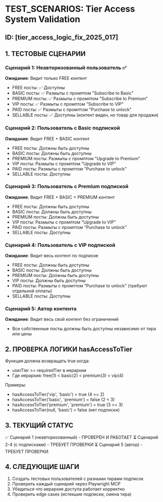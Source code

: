 # TEST_SCENARIOS: Tier Access System Validation
## ID: [tier_access_logic_fix_2025_017]

## 1. ТЕСТОВЫЕ СЦЕНАРИИ

### Сценарий 1: Неавторизованный пользователь ✅
**Ожидание**: Видит только FREE контент
- FREE посты: ✅ Доступны
- BASIC посты: ✅ Размыты с промптом "Subscribe to Basic"
- PREMIUM посты: ✅ Размыты с промптом "Subscribe to Premium"
- VIP посты: ✅ Размыты с промптом "Subscribe to VIP"
- PAID посты: ✅ Размыты с промптом "Purchase to unlock"
- SELLABLE посты: ✅ Доступны (контент виден, но товар для продажи)

### Сценарий 2: Пользователь с Basic подпиской
**Ожидание**: Видит FREE + BASIC контент
- FREE посты: Должны быть доступны
- BASIC посты: Должны быть доступны
- PREMIUM посты: Размыты с промптом "Upgrade to Premium"
- VIP посты: Размыты с промптом "Upgrade to VIP"
- PAID посты: Размыты с промптом "Purchase to unlock"
- SELLABLE посты: Доступны

### Сценарий 3: Пользователь с Premium подпиской
**Ожидание**: Видит FREE + BASIC + PREMIUM контент
- FREE посты: Должны быть доступны
- BASIC посты: Должны быть доступны
- PREMIUM посты: Должны быть доступны
- VIP посты: Размыты с промптом "Upgrade to VIP"
- PAID посты: Размыты с промптом "Purchase to unlock"
- SELLABLE посты: Доступны

### Сценарий 4: Пользователь с VIP подпиской
**Ожидание**: Видит весь контент по подписке
- FREE посты: Должны быть доступны
- BASIC посты: Должны быть доступны
- PREMIUM посты: Должны быть доступны
- VIP посты: Должны быть доступны
- PAID посты: Размыты с промптом "Purchase to unlock" (требуют отдельной оплаты)
- SELLABLE посты: Доступны

### Сценарий 5: Автор контента
**Ожидание**: Видит весь свой контент без ограничений
- Все собственные посты должны быть доступны независимо от тира или цены

## 2. ПРОВЕРКА ЛОГИКИ hasAccessToTier

Функция должна возвращать true когда:
- userTier >= requiredTier в иерархии
- Где иерархия: free(1) < basic(2) < premium(3) < vip(4)

Примеры:
- hasAccessToTier('vip', 'basic') = true (4 >= 2)
- hasAccessToTier('basic', 'premium') = false (2 < 3)
- hasAccessToTier('premium', 'premium') = true (3 >= 3)
- hasAccessToTier(null, 'basic') = false (нет подписки)

## 3. ТЕКУЩИЙ СТАТУС

✅ Сценарий 1 (неавторизованный) - ПРОВЕРЕН И РАБОТАЕТ
⏳ Сценарий 2-4 (с подписками) - ТРЕБУЕТ ПРОВЕРКИ
⏳ Сценарий 5 (автор) - ТРЕБУЕТ ПРОВЕРКИ

## 4. СЛЕДУЮЩИЕ ШАГИ

1. Создать тестовых пользователей с разными тирами подписок
2. Проверить каждый сценарий через Playwright MCP
3. Убедиться что иерархия доступа работает корректно
4. Проверить edge cases (истекшие подписки, смена тира) 
